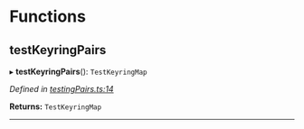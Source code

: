 

# Functions

<a id="testkeyringpairs"></a>

##  testKeyringPairs

▸ **testKeyringPairs**(): `TestKeyringMap`

*Defined in [testingPairs.ts:14](https://github.com/polkadot-js/common/blob/30bf357/packages/keyring/src/testingPairs.ts#L14)*

**Returns:** `TestKeyringMap`

___

